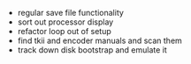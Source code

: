 - regular save file functionality
- sort out processor display
- refactor loop out of setup
- find tkii and encoder manuals and scan them
- track down disk bootstrap and emulate it
